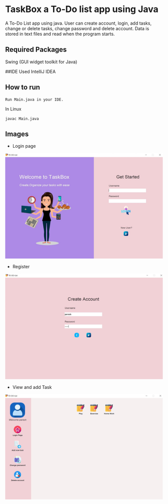 # TaskBox a To-Do list app using Java

A To-Do List app using java. User can create account, login, add tasks, change or delete tasks, change password and delete account. Data is stored in text files and read when the program starts. 

## Required Packages
Swing (GUI widget toolkit for Java)

##IDE Used
IntelliJ IDEA

## How to run
```
Run Main.java in your IDE.
```
In Linux
```
javac Main.java
```
## Images

* Login page

![Login](home.jpg)

* Register

![Register](create_Account.jpg)

* View and add Task

![Register](Task.jpg)
